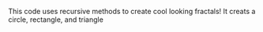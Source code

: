 This code uses recursive methods to create cool looking fractals!
It creats a circle, rectangle, and triangle 
